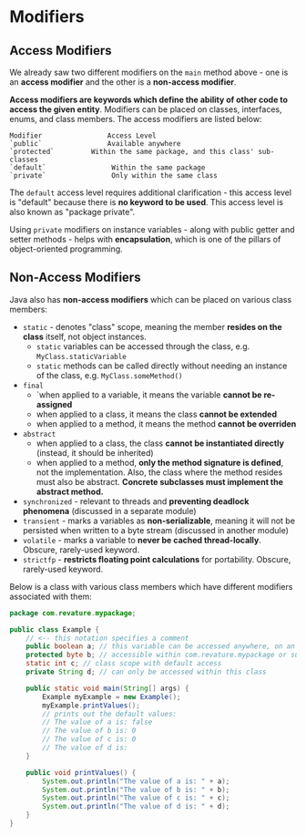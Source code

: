 # Modifiers
## Access Modifiers
We already saw two different modifiers on the `main` method above - one is an **access modifier** and the other is a **non-access modifier**.

**Access modifiers are keywords which define the ability of other code to access the given entity**. Modifiers can be placed on classes, interfaces, enums, and class members. The access modifiers are listed below:

```
Modifier	            Access Level
`public`              	Available anywhere
`protected`       	Within the same package, and this class' sub-classes
`default`	             Within the same package
`private`	             Only within the same class
```

The `default` access level requires additional clarification - this access level is "default" because there is **no keyword to be used**. This access level is also known as "package private".

Using `private` modifiers on instance variables - along with public getter and setter methods - helps with **encapsulation**, which is one of the pillars of object-oriented programming.

## Non-Access Modifiers
Java also has **non-access modifiers** which can be placed on various class members:

- `static` - denotes "class" scope, meaning the member **resides on the class** itself, not object instances.
  - `static` variables can be accessed through the class, e.g. `MyClass.staticVariable`
  - `static` methods can be called directly without needing an instance of the class, e.g. `MyClass.someMethod()`
- `final`
  - `when applied to a variable, it means the variable **cannot be re-assigned**
  - when applied to a class, it means the class **cannot be extended**
  - when applied to a method, it means the method **cannot be overriden**
- `abstract`
  - when applied to a class, the class **cannot be instantiated directly** (instead, it should be inherited)
  - when applied to a method, **only the method signature is defined**, not the implementation. Also, the class where the method resides must also be abstract. **Concrete subclasses must implement the abstract method.**
- `synchronized` - relevant to threads and **preventing deadlock phenomena** (discussed in a separate module)
- `transient` - marks a variables as **non-serializable**, meaning it will not be persisted when written to a byte stream (discussed in another module)
- `volatile` - marks a variable to **never be cached thread-locally**. Obscure, rarely-used keyword.
- `strictfp` - **restricts floating point calculations** for portability. Obscure, rarely-used keyword.

Below is a class with various class members which have different modifiers associated with them:

```java
package com.revature.mypackage;

public class Example {
    // <-- this notation specifies a comment
	public boolean a; // this variable can be accessed anywhere, on an object of type Example
	protected byte b; // accessible within com.revature.mypackage or subclasses of Example
	static int c; // class scope with default access
	private String d; // can only be accessed within this class

	public static void main(String[] args) {
		Example myExample = new Example();
		myExample.printValues();
		// prints out the default values:
		// The value of a is: false
		// The value of b is: 0
		// The value of c is: 0
		// The value of d is:
	}

	public void printValues() {
		System.out.println("The value of a is: " + a);
		System.out.println("The value of b is: " + b);
		System.out.println("The value of c is: " + c);
		System.out.println("The value of d is: " + d);
	}
}
```
